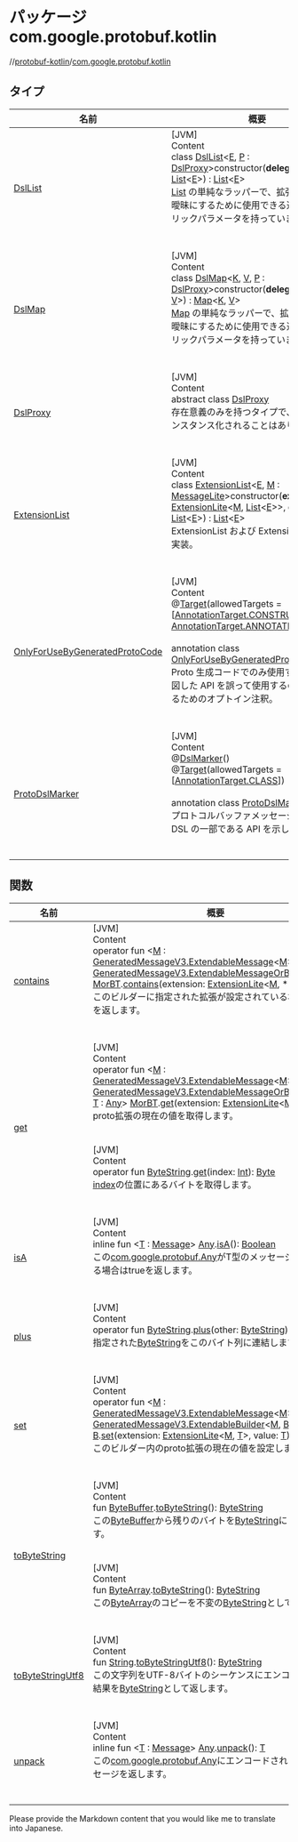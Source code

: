 # パッケージ com.google.protobuf.kotlin

//[protobuf-kotlin](/reference/kotlin/api-docs/)/[com.google.protobuf.kotlin](/reference/kotlin/api-docs/protobuf-kotlin/com.google.protobuf.kotlin/)

## タイプ

名前                                                                                                                                                                              | 概要
--------------------------------------------------------------------------------------------------------------------------------------------------------------------------------- | -------
<a name="com.google.protobuf.kotlin/DslList///PointingToDeclaration/"></a>[DslList](-dsl-list/)                                                                           | <a name="com.google.protobuf.kotlin/DslList///PointingToDeclaration/"></a>[JVM] <br>Content <br>class [DslList](-dsl-list/)<[E](-dsl-list/), [P](-dsl-list/) : [DslProxy](-dsl-proxy/)>constructor(**delegate**: [List](https://kotlinlang.org/api/latest/jvm/stdlib/kotlin.collections/-list/index.html)<[E](-dsl-list/)>) : [List](https://kotlinlang.org/api/latest/jvm/stdlib/kotlin.collections/-list/index.html)<[E](-dsl-list/)> <br>[List](https://kotlinlang.org/api/latest/jvm/stdlib/kotlin.collections/-list/index.html) の単純なラッパーで、拡張メソッドを曖昧にするために使用できる追加のジェネリックパラメータを持っています。 <br><br><br>
<a name="com.google.protobuf.kotlin/DslMap///PointingToDeclaration/"></a>[DslMap](-dsl-map/)                                                                              | <a name="com.google.protobuf.kotlin/DslMap///PointingToDeclaration/"></a>[JVM] <br>Content <br>class [DslMap](-dsl-map/)<[K](-dsl-map/), [V](-dsl-map/), [P](-dsl-map/) : [DslProxy](-dsl-proxy/)>constructor(**delegate**: [Map](https://kotlinlang.org/api/latest/jvm/stdlib/kotlin.collections/-map/index.html)<[K](-dsl-map/), [V](-dsl-map/)>) : [Map](https://kotlinlang.org/api/latest/jvm/stdlib/kotlin.collections/-map/index.html)<[K](-dsl-map/), [V](-dsl-map/)> <br>[Map](https://kotlinlang.org/api/latest/jvm/stdlib/kotlin.collections/-map/index.html) の単純なラッパーで、拡張メソッドを曖昧にするために使用できる追加のジェネリックパラメータを持っています。 <br><br><br>
<a name="com.google.protobuf.kotlin/DslProxy///PointingToDeclaration/"></a>[DslProxy](-dsl-proxy/)                                                                        | <a name="com.google.protobuf.kotlin/DslProxy///PointingToDeclaration/"></a>[JVM] <br>Content <br>abstract class [DslProxy](-dsl-proxy/) <br>存在意義のみを持つタイプで、意図的にインスタンス化されることはありません。 <br><br><br>
<a name="com.google.protobuf.kotlin/ExtensionList///PointingToDeclaration/"></a>[ExtensionList](-extension-list/)                                                         | <a name="com.google.protobuf.kotlin/ExtensionList///PointingToDeclaration/"></a>[JVM] <br>Content <br>class [ExtensionList](-extension-list/)<[E](-extension-list/), [M](-extension-list/) : [MessageLite](/reference/java/api-docs/com/google/protobuf/MessageLite.html)>constructor(**extension**: [ExtensionLite](/reference/java/api-docs/com/google/protobuf/ExtensionLite.html)<[M](-extension-list/), [List](https://kotlinlang.org/api/latest/jvm/stdlib/kotlin.collections/-list/index.html)<[E](-extension-list/)>>, **delegate**: [List](https://kotlinlang.org/api/latest/jvm/stdlib/kotlin.collections/-list/index.html)<[E](-extension-list/)>) : [List](https://kotlinlang.org/api/latest/jvm/stdlib/kotlin.collections/-list/index.html)<[E](-extension-list/)> <br>ExtensionList および ExtensionListLite の実装。 <br><br><br>
<a name="com.google.protobuf.kotlin/OnlyForUseByGeneratedProtoCode///PointingToDeclaration/"></a>[OnlyForUseByGeneratedProtoCode](-only-for-use-by-generated-proto-code/) | <a name="com.google.protobuf.kotlin/OnlyForUseByGeneratedProtoCode///PointingToDeclaration/"></a>[JVM] <br>Content <br>@[Target](https://kotlinlang.org/api/latest/jvm/stdlib/kotlin.annotation/-target/index.html)(allowedTargets = [[AnnotationTarget.CONSTRUCTOR](https://kotlinlang.org/api/latest/jvm/stdlib/kotlin.annotation/-annotation-target/-c-o-n-s-t-r-u-c-t-o-r.html#kotlin.annotation.AnnotationTarget.CONSTRUCTOR), [AnnotationTarget.ANNOTATION_CLASS](https://kotlinlang.org/api/latest/jvm/stdlib/kotlin.annotation/-annotation-target/-c-l-a-s-s.html#kotlin.annotation.AnnotationTarget.CLASS)]) <br> <br>annotation class [OnlyForUseByGeneratedProtoCode](-only-for-use-by-generated-proto-code/) <br>Proto 生成コードでのみ使用することを意図した API を誤って使用するのを困難にするためのオプトイン注釈。 <br><br><br>
<a name="com.google.protobuf.kotlin/ProtoDslMarker///PointingToDeclaration/"></a>[ProtoDslMarker](-proto-dsl-marker/)                                                     | <a name="com.google.protobuf.kotlin/ProtoDslMarker///PointingToDeclaration/"></a>[JVM] <br>Content <br>@[DslMarker](https://kotlinlang.org/api/latest/jvm/stdlib/kotlin/-dsl-marker/index.html)() <br>@[Target](https://kotlinlang.org/api/latest/jvm/stdlib/kotlin.annotation/-target/index.html)(allowedTargets = [[AnnotationTarget.CLASS](https://kotlinlang.org/api/latest/jvm/stdlib/kotlin.annotation/-annotation-target/-c-l-a-s-s/index.html)]) <br> <br>annotation class [ProtoDslMarker](-proto-dsl-marker/) <br>プロトコルバッファメッセージを生成する DSL の一部である API を示します。 <br><br><br>

## 関数

| 名前 | 概要 |
|------|------|
| [contains](contains) | [JVM] <br>Content <br>operator fun <[M](contains) : [GeneratedMessageV3.ExtendableMessage](https://github.com/protocolbuffers/protobuf/blob/master/java/core/src/main/java/com/google/protobuf/GeneratedMessageV3.java)<[M](contains)>, [MorBT](contains) : [GeneratedMessageV3.ExtendableMessageOrBuilder](https://github.com/protocolbuffers/protobuf/blob/master/java/core/src/main/java/com/google/protobuf/GeneratedMessageV3.java)<[M](contains)>> [MorBT](contains).[contains](contains)(extension: [ExtensionLite](/reference/java/api-docs/com/google/protobuf/ExtensionLite.html)<[M](contains), *>): [Boolean](https://kotlinlang.org/api/latest/jvm/stdlib/kotlin/-boolean/index.html) <br>このビルダーに指定された拡張が設定されている場合はtrueを返します。 <br><br><br> |
| [get](get) | [JVM] <br>Content <br>operator fun <[M](get) : [GeneratedMessageV3.ExtendableMessage](https://github.com/protocolbuffers/protobuf/blob/master/java/core/src/main/java/com/google/protobuf/GeneratedMessageV3.java)<[M](get)>, [MorBT](get) : [GeneratedMessageV3.ExtendableMessageOrBuilder](https://github.com/protocolbuffers/protobuf/blob/master/java/core/src/main/java/com/google/protobuf/GeneratedMessageV3.java)<[M](get)>, [T](get) : [Any](https://kotlinlang.org/api/latest/jvm/stdlib/kotlin/-any/index.html)> [MorBT](get).[get](get)(extension: [ExtensionLite](/reference/java/api-docs/com/google/protobuf/ExtensionLite.html)<[M](get), [T](get)>): [T](get) <br>proto拡張の現在の値を取得します。 <br><br><br>[JVM] <br>Content <br>operator fun [ByteString](/reference/java/api-docs/com/google/protobuf/ByteString.html).[get](get)(index: [Int](https://kotlinlang.org/api/latest/jvm/stdlib/kotlin/-int/index.html)): [Byte](https://kotlinlang.org/api/latest/jvm/stdlib/kotlin/-byte/index.html) <br>[index](get)の位置にあるバイトを取得します。 <br><br><br> |
| [isA](is-a) | [JVM] <br>Content <br>inline fun <[T](is-a) : [Message](/reference/java/api-docs/com/google/protobuf/Message.html)> [Any](/reference/java/api-docs/com/google/protobuf/Any.html).[isA](is-a)(): [Boolean](https://kotlinlang.org/api/latest/jvm/stdlib/kotlin/-boolean/index.html) <br>この[com.google.protobuf.Any](/reference/java/api-docs/com/google/protobuf/Any.html)がT型のメッセージを含んでいる場合はtrueを返します。 <br><br><br> |
| [plus](plus) | [JVM] <br>Content <br>operator fun [ByteString](/reference/java/api-docs/com/google/protobuf/ByteString.html).[plus](plus)(other: [ByteString](/reference/java/api-docs/com/google/protobuf/ByteString.html)): [ByteString](/reference/java/api-docs/com/google/protobuf/ByteString.html) <br>指定された[ByteString](/reference/java/api-docs/com/google/protobuf/ByteString.html)をこのバイト列に連結します。 <br><br><br> |
| [set](set) | [JVM] <br>Content <br>operator fun <[M](set) : [GeneratedMessageV3.ExtendableMessage](https://github.com/protocolbuffers/protobuf/blob/master/java/core/src/main/java/com/google/protobuf/GeneratedMessageV3.java)<[M](set)>, [B](set) : [GeneratedMessageV3.ExtendableBuilder](/reference/java/api-docs/com/google/protobuf/GeneratedMessageV3.ExtendableBuilder.html)<[M](set), [B](set)>, [T](set) : [Any](https://kotlinlang.org/api/latest/jvm/stdlib/kotlin/-any/index.html)> [B](set).[set](set)(extension: [ExtensionLite](/reference/java/api-docs/com/google/protobuf/ExtensionLite.html)<[M](set), [T](set)>, value: [T](set)) <br>このビルダー内のproto拡張の現在の値を設定します。 <br><br><br> |
| [toByteString](to-byte-string) | [JVM] <br>Content <br>fun [ByteBuffer](https://docs.oracle.com/javase/8/docs/api/java/nio/ByteBuffer.html).[toByteString](to-byte-string)(): [ByteString](/reference/java/api-docs/com/google/protobuf/ByteString.html) <br>この[ByteBuffer](https://docs.oracle.com/javase/8/docs/api/java/nio/ByteBuffer.html)から残りのバイトを[ByteString](/reference/java/api-docs/com/google/protobuf/ByteString.html)にコピーします。 <br><br><br>[JVM] <br>Content <br>fun [ByteArray](https://kotlinlang.org/api/latest/jvm/stdlib/kotlin/-byte-array/index.html).[toByteString](to-byte-string)(): [ByteString](/reference/java/api-docs/com/google/protobuf/ByteString.html) <br>この[ByteArray](https://kotlinlang.org/api/latest/jvm/stdlib/kotlin/-byte-array/index.html)のコピーを不変の[ByteString](/reference/java/api-docs/com/google/protobuf/ByteString.html)として返します。 <br><br><br> |
| [toByteStringUtf8](to-byte-string-utf8) | [JVM] <br>Content <br>fun [String](https://kotlinlang.org/api/latest/jvm/stdlib/kotlin/-string/index.html).[toByteStringUtf8](to-byte-string-utf8)(): [ByteString](/reference/java/api-docs/com/google/protobuf/ByteString.html) <br>この文字列をUTF-8バイトのシーケンスにエンコードして、結果を[ByteString](/reference/java/api-docs/com/google/protobuf/ByteString.html)として返します。 <br><br><br> |
| [unpack](unpack) | [JVM] <br>Content <br>inline fun <[T](unpack) : [Message](/reference/java/api-docs/com/google/protobuf/Message.html)> [Any](/reference/java/api-docs/com/google/protobuf/Any.html).[unpack](unpack)(): [T](unpack) <br>この[com.google.protobuf.Any](/reference/java/api-docs/com/google/protobuf/Any.html)にエンコードされたT型のメッセージを返します。 <br><br><br> |

Please provide the Markdown content that you would like me to translate into Japanese.
